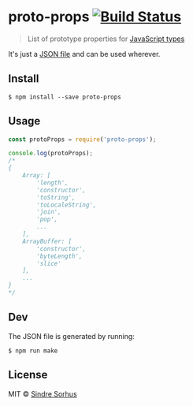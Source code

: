 # proto-props [![Build Status](https://travis-ci.org/sindresorhus/proto-props.svg?branch=master)](https://travis-ci.org/sindresorhus/proto-props)

> List of prototype properties for [JavaScript types](https://github.com/sindresorhus/js-types)

It's just a [JSON file](proto-props.json) and can be used wherever.


## Install

```
$ npm install --save proto-props
```


## Usage

```js
const protoProps = require('proto-props');

console.log(protoProps);
/*
{
	Array: [
		'length',
		'constructor',
		'toString',
		'toLocaleString',
		'join',
		'pop',
		...
	],
	ArrayBuffer: [
		'constructor',
		'byteLength',
		'slice'
	],
	...
}
*/
```


## Dev

The JSON file is generated by running:

```
$ npm run make
```


## License

MIT © [Sindre Sorhus](http://sindresorhus.com)
